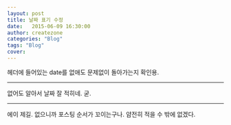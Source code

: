```yaml
---
layout: post
title: 날짜 표기 수정
date:   2015-06-09 16:30:00
author: createzone
categories: "Blog"
tags: "Blog"
cover: 
---
```


헤더에 들어있는 date를 없애도 문제없이 돌아가는지 확인용.

--------

없어도 알아서 날짜 잘 적히네. 굳.

--------

에이 제길. 없으니까 포스팅 순서가 꼬이는구나. 얌전히 적을 수 밖에 없겠다.
